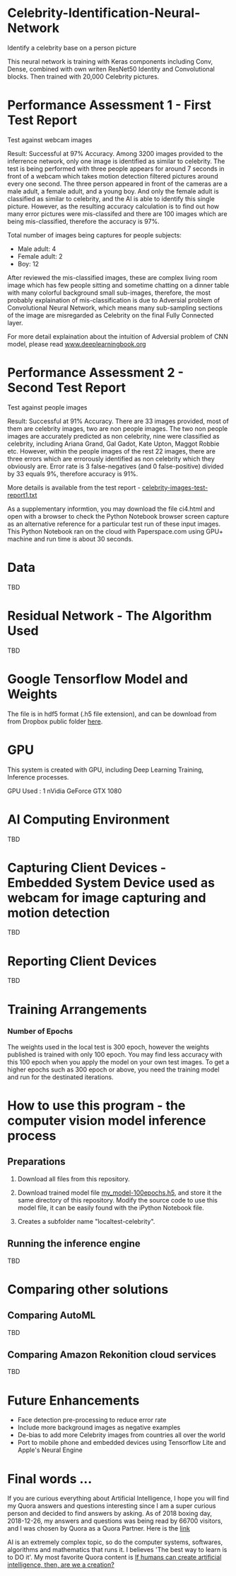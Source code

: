 # Celebrity-Identification-Neural-Network
Identify a celebrity base on a person picture

This neural network is training with Keras components including Conv, Dense, combined with own writen ResNet50 Identity and Convolutional blocks. Then trained with 20,000 Celebrity pictures. 


# Performance Assessment 1 - First Test Report
Test against webcam images

Result: Successful at 97% Accuracy. Among 3200 images provided to the inferrence network, only one image is identified as similar to celebrity. The test is being performed with three people appears for around 7 seconds in front of a webcam which takes motion detection filtered pictures around every one second. The three person appeared in front of the cameras are a male adult, a female adult, and a young boy. And only the female adult is classified as similar to celebrity, and the AI is able to identify this single picture. However, as the resulting accuracy calculation is to find out how many error pictures were mis-classifed and there are 100 images which are being mis-classified, therefore the accuracy is 97%. 

Total number of images being captures for people subjects:
- Male adult: 4
- Female adult: 2
- Boy: 12

After reviewed the mis-classified images, these are complex living room image which has few people sitting and sometime chatting on a dinner table with many colorful background small sub-images, therefore, the most probably explaination of mis-classification is due to Adversial problem of Convolutional Neural Network, which means many sub-sampling sections of the image are misregarded as Celebrity on the final Fully Connected layer.

For more detail explaination about the intuition of Adversial problem of CNN model, please read www.deeplearningbook.org


# Performance Assessment 2 - Second Test Report
Test against people images

Result: Successful at 91% Accuracy. There are 33 images provided, most of them are celebrity images, two are non people images. The two non people images are accurately predicted as non celebrity, nine were classified as celebrity, including Ariana Grand, Gal Gadot, Kate Upton, Maggot Robbie etc. However, within the people images of the rest 22 images, there are three errors which are errorously identified as non celebrity which they obviously are. Error rate is 3 false-negatives (and 0 false-positive) divided by 33 equals 9%, therefore accuracy is 91%.

More details is available from the test report - [celebrity-images-test-report1.txt](https://github.com/moseswmwong/Celebrity-Identification-Neural-Network/blob/master/celebrity-images-test-report1.txt)

As a supplementary informtion, you may download the file ci4.html and open with a browser to check the Python Notebook browser screen capture as an alternative reference for a particular test run of these input images. This Python Notebook ran on the cloud with Paperspace.com using GPU+ machine and run time is about 30 seconds.

# Data

TBD

# Residual Network - The Algorithm Used

TBD

# Google Tensorflow Model and Weights
The file is in hdf5 format (.h5 file extension), and can be download from from Dropbox public folder [here](https://www.dropbox.com/s/x2ck81r3lokeq57/my_model-100epochs.h5?dl=0).

# GPU
This system is created with GPU, including Deep Learning Training, Inference processes.

GPU Used : 1 nVidia GeForce GTX 1080

# AI Computing Environment

TBD

# Capturing Client Devices - Embedded System Device used as webcam for image capturing and motion detection

TBD

# Reporting Client Devices

TBD

# Training Arrangements
### Number of Epochs
The weights used in the local test is 300 epoch, however the weights published is trained with only 100 epoch. You may find less accuracy with this 100 epoch when you apply the model on your own test images. To get a higher epochs such as 300 epoch or above, you need the training model and run for the destinated iterations.

# How to use this program - the computer vision model inference process

## Preparations

1. Download all files from this repository.

2. Download trained model file [my_model-100epochs.h5](https://www.dropbox.com/s/x2ck81r3lokeq57/my_model-100epochs.h5?dl=0), and store it the same directory of this repository. Modify the source code to use this model file, it can be easily found with the iPython Notebook file.

3. Creates a subfolder name "localtest-celebrity".

## Running the inference engine

TBD

# Comparing other solutions

## Comparing AutoML

TBD

## Comparing Amazon Rekonition cloud services

TBD

# Future Enhancements
- Face detection pre-processing to reduce error rate
- Include more background images as negative examples
- De-bias to add more Celebrity images from countries all over the world
- Port to mobile phone and embedded devices using Tensorflow Lite and Apple's Neural Engine

# Final words ...

If you are curious everything about Artificial Intelligence, I hope you will find my Quora answers and questions interesting since I am a super curious person and decided to find answers by asking. As of 2018 boxing day, 2018-12-26, my answers and questions was being read by 66700 visitors, and I was chosen by Quora as a Quora Partner. Here is the [link](https://www.quora.com/profile/Moses-Wong-1)

AI is an extremely complex topic, so do the computer systems, softwares, algorithms and mathematics that runs it. I believes 'The best way to learn is to DO it'. My most favorite Quora content is [If humans can create artificial intelligence, then, are we a creation?](https://www.quora.com/If-humans-can-create-artificial-intelligence-then-are-we-a-creation)

